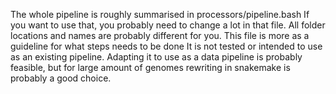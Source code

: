 The whole pipeline is roughly summarised in processors/pipeline.bash
If you want to use that, you probably need to change a lot in that file.
All folder locations and names are probably different for you.
This file is more as a guideline for what steps needs to be done
It is not tested or intended to use as an existing pipeline.
Adapting it to use as a data pipeline is probably feasible,
but for large amount of genomes rewriting in snakemake is probably a good choice.
